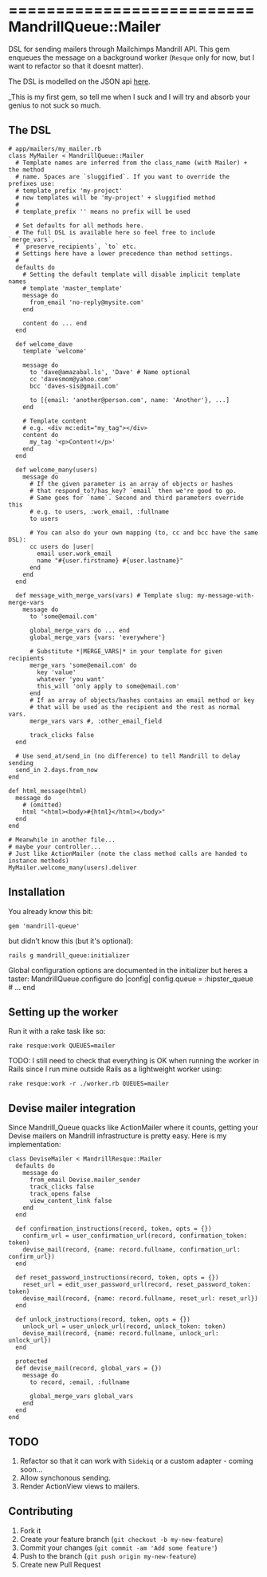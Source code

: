 ==========================
  MandrillQueue::Mailer
==========================

DSL for sending mailers through Mailchimps Mandrill API. This gem enqueues the
message on a background worker (`Resque` only for now, but I want to refactor
so that it doesnt matter).

The DSL is modelled on the JSON api [here](https://mandrillapp.com/api/docs/messages.ruby.html#method=send-template).

_This is my first gem, so tell me when I suck and I will try and absorb your genius
to not suck so much.

## The DSL

    # app/mailers/my_mailer.rb
    class MyMailer < MandrillQueue::Mailer
      # Template names are inferred from the class_name (with Mailer) + the method
      # name. Spaces are `sluggified`. If you want to override the prefixes use:
      # template_prefix 'my-project'
      # now templates will be 'my-project' + sluggified method
      #
      # template_prefix '' means no prefix will be used

      # Set defaults for all methods here.
      # The full DSL is available here so feel free to include `merge_vars`,
      # `preserve_recipients`, `to` etc.
      # Settings here have a lower precedence than method settings.
      #
      defaults do
        # Setting the default template will disable implicit template names
        # template 'master_template'
        message do
          from_email 'no-reply@mysite.com'
        end

        content do ... end
      end

      def welcome_dave
        template 'welcome'

        message do
          to 'dave@amazabal.ls', 'Dave' # Name optional
          cc 'davesmom@yahoo.com'
          bcc 'daves-sis@gmail.com'

          to [{email: 'another@person.com', name: 'Another'}, ...]
        end

        # Template content
        # e.g. <div mc:edit="my_tag"></div>
        content do
          my_tag '<p>Content!</p>'
        end
      end

      def welcome_many(users)
        message do
          # If the given parameter is an array of objects or hashes
          # that respond_to?/has_key? `email` then we're good to go.
          # Same goes for `name`. Second and third parameters override this
          # e.g. to users, :work_email, :fullname
          to users

          # You can also do your own mapping (to, cc and bcc have the same DSL):
          cc users do |user|
            email user.work_email
            name "#{user.firstname} #{user.lastname}"
          end
        end
      end

      def message_with_merge_vars(vars) # Template slug: my-message-with-merge-vars
        message do
          to 'some@email.com'

          global_merge_vars do ... end
          global_merge_vars {vars: 'everywhere'}

          # Substitute *|MERGE_VARS|* in your template for given recipients
          merge_vars 'some@email.com' do
            key 'value'
            whatever 'you want'
            this_will 'only apply to some@email.com'
          end
          # If an array of objects/hashes contains an email method or key
          # that will be used as the recipient and the rest as normal vars.
          merge_vars vars #, :other_email_field

          track_clicks false
      end

      # Use send_at/send_in (no difference) to tell Mandrill to delay sending
      send_in 2.days.from_now
    end

    def html_message(html)
      message do
        # (omitted)
        html "<html><body>#{html}</html></body>"
      end
    end

    # Meanwhile in another file...
    # maybe your controller...
    # Just like ActionMailer (note the class method calls are handed to instance methods)
    MyMailer.welcome_many(users).deliver

## Installation

You already know this bit:

    gem 'mandrill-queue'

but didn't know this (but it's optional):

    rails g mandrill_queue:initializer

Global configuration options are documented in the initializer
but heres a taster:
    MandrillQueue.configure do |config|
      config.queue = :hipster_queue
      # ...
    end

## Setting up the worker

Run it with a rake task like so:

    rake resque:work QUEUES=mailer

TODO: I still need to check that everything is OK when running the worker in Rails
since I run mine outside Rails as a lightweight worker using:

    rake resque:work -r ./worker.rb QUEUES=mailer


## Devise mailer integration

Since Mandrill_Queue quacks like ActionMailer where it counts, getting your Devise
mailers on Mandrill infrastructure is pretty easy. Here is my implementation:

    class DeviseMailer < MandrillResque::Mailer
      defaults do
        message do
          from_email Devise.mailer_sender
          track_clicks false
          track_opens false
          view_content_link false
        end
      end

      def confirmation_instructions(record, token, opts = {})
        confirm_url = user_confirmation_url(record, confirmation_token: token)
        devise_mail(record, {name: record.fullname, confirmation_url: confirm_url})
      end

      def reset_password_instructions(record, token, opts = {})
        reset_url = edit_user_password_url(record, reset_password_token: token)
        devise_mail(record, {name: record.fullname, reset_url: reset_url})
      end

      def unlock_instructions(record, token, opts = {})
        unlock_url = user_unlock_url(record, unlock_token: token)
        devise_mail(record, {name: record.fullname, unlock_url: unlock_url})
      end

      protected
      def devise_mail(record, global_vars = {})
        message do
          to record, :email, :fullname

          global_merge_vars global_vars
        end
      end
    end

## TODO

1. Refactor so that it can work with `Sidekiq` or a custom adapter - coming soon...
2. Allow synchonous sending.
2. Render ActionView views to mailers.

## Contributing

1. Fork it
2. Create your feature branch (`git checkout -b my-new-feature`)
3. Commit your changes (`git commit -am 'Add some feature'`)
4. Push to the branch (`git push origin my-new-feature`)
5. Create new Pull Request
